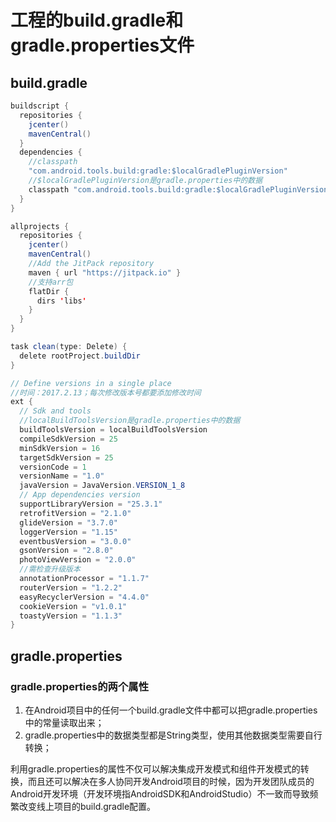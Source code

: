 # 工程的build.gradle和gradle.properties文件

## build.gradle
```java
buildscript {
  repositories {
    jcenter()
    mavenCentral()
  }
  dependencies {
    //classpath 
    "com.android.tools.build:gradle:$localGradlePluginVersion"
    //$localGradlePluginVersion是gradle.properties中的数据
    classpath "com.android.tools.build:gradle:$localGradlePluginVersion"
  }
}

allprojects {
  repositories {
    jcenter()
    mavenCentral()
    //Add the JitPack repository
    maven { url "https://jitpack.io" }
    //支持arr包
    flatDir {
      dirs 'libs'
    }
  }
}

task clean(type: Delete) {
  delete rootProject.buildDir
}

// Define versions in a single place
//时间：2017.2.13；每次修改版本号都要添加修改时间
ext {
  // Sdk and tools
  //localBuildToolsVersion是gradle.properties中的数据
  buildToolsVersion = localBuildToolsVersion
  compileSdkVersion = 25
  minSdkVersion = 16
  targetSdkVersion = 25
  versionCode = 1
  versionName = "1.0"
  javaVersion = JavaVersion.VERSION_1_8
  // App dependencies version
  supportLibraryVersion = "25.3.1"
  retrofitVersion = "2.1.0"
  glideVersion = "3.7.0"
  loggerVersion = "1.15"
  eventbusVersion = "3.0.0"
  gsonVersion = "2.8.0"
  photoViewVersion = "2.0.0"
  //需检查升级版本
  annotationProcessor = "1.1.7"
  routerVersion = "1.2.2"
  easyRecyclerVersion = "4.4.0"
  cookieVersion = "v1.0.1"
  toastyVersion = "1.1.3"
}
```

## gradle.properties

### gradle.properties的两个属性
1. 在Android项目中的任何一个build.gradle文件中都可以把gradle.properties中的常量读取出来；
2. gradle.properties中的数据类型都是String类型，使用其他数据类型需要自行转换；

利用gradle.properties的属性不仅可以解决集成开发模式和组件开发模式的转换，而且还可以解决在多人协同开发Android项目的时候，因为开发团队成员的Android开发环境（开发环境指AndroidSDK和AndroidStudio）不一致而导致频繁改变线上项目的build.gradle配置。
